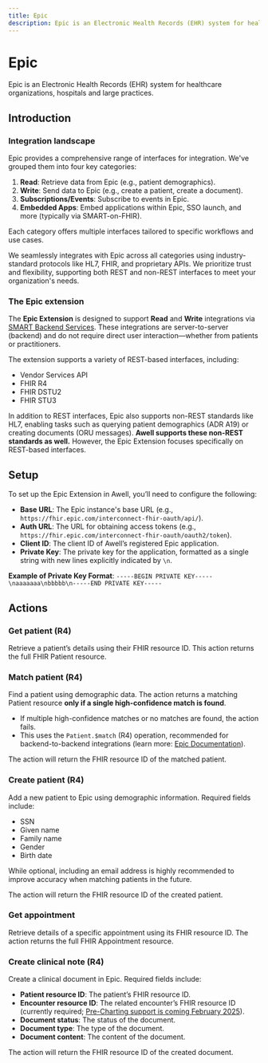```yaml
---
title: Epic
description: Epic is an Electronic Health Records (EHR) system for healthcare organizations, hospitals and large practices.
---
```


# Epic

Epic is an Electronic Health Records (EHR) system for healthcare organizations, hospitals and large practices.

## Introduction

### Integration landscape

Epic provides a comprehensive range of interfaces for integration. We've grouped them into four key categories:

1. **Read**: Retrieve data from Epic (e.g., patient demographics).  
2. **Write**: Send data to Epic (e.g., create a patient, create a document).  
3. **Subscriptions/Events**: Subscribe to events in Epic.  
4. **Embedded Apps**: Embed applications within Epic, SSO launch, and more (typically via SMART-on-FHIR).  

Each category offers multiple interfaces tailored to specific workflows and use cases.

We seamlessly integrates with Epic across all categories using industry-standard protocols like HL7, FHIR, and proprietary APIs. We prioritize trust and flexibility, supporting both REST and non-REST interfaces to meet your organization's needs.

### The Epic extension

The **Epic Extension** is designed to support **Read** and **Write** integrations via [SMART Backend Services](https://fhir.epic.com/Documentation?docId=oauth2&section=BackendOAuth2Guide). These integrations are server-to-server (backend) and do not require direct user interaction—whether from patients or practitioners.

The extension supports a variety of REST-based interfaces, including:

- Vendor Services API
- FHIR R4
- FHIR DSTU2
- FHIR STU3

In addition to REST interfaces, Epic also supports non-REST standards like HL7, enabling tasks such as querying patient demographics (ADR A19) or creating documents (ORU messages). **Awell supports these non-REST standards as well.** However, the Epic Extension focuses specifically on REST-based interfaces.

## Setup

To set up the Epic Extension in Awell, you’ll need to configure the following:

- **Base URL**: The Epic instance's base URL (e.g., `https://fhir.epic.com/interconnect-fhir-oauth/api/`).  
- **Auth URL**: The URL for obtaining access tokens (e.g., `https://fhir.epic.com/interconnect-fhir-oauth/oauth2/token`).  
- **Client ID**: The client ID of Awell’s registered Epic application.  
- **Private Key**: The private key for the application, formatted as a single string with new lines explicitly indicated by `\n`.

**Example of Private Key Format**:
`-----BEGIN PRIVATE KEY-----\naaaaaaa\nbbbbb\n-----END PRIVATE KEY-----`

## Actions

### Get patient (R4)

Retrieve a patient’s details using their FHIR resource ID. This action returns the full FHIR Patient resource.

### Match patient (R4)

Find a patient using demographic data. The action returns a matching Patient resource **only if a single high-confidence match is found**.  

- If multiple high-confidence matches or no matches are found, the action fails.  
- This uses the `Patient.$match` (R4) operation, recommended for backend-to-backend integrations (learn more: [Epic Documentation](https://fhir.epic.com/Sandbox?api=10423)).

The action will return the FHIR resource ID of the matched patient.

### Create patient (R4)

Add a new patient to Epic using demographic information. Required fields include:  

- SSN
- Given name
- Family name
- Gender
- Birth date

While optional, including an email address is highly recommended to improve accuracy when matching patients in the future.  

The action will return the FHIR resource ID of the created patient.

### Get appointment

Retrieve details of a specific appointment using its FHIR resource ID. The action returns the full FHIR Appointment resource.

### Create clinical note (R4)

Create a clinical document in Epic. Required fields include:

- **Patient resource ID**: The patient’s FHIR resource ID.  
- **Encounter resource ID**: The related encounter’s FHIR resource ID (currently required; [Pre-Charting support is coming February 2025](https://fhir.epic.com/Sandbox?api=1046)).  
- **Document status**: The status of the document.  
- **Document type**: The type of the document.  
- **Document content**: The content of the document.  

The action will return the FHIR resource ID of the created document.

